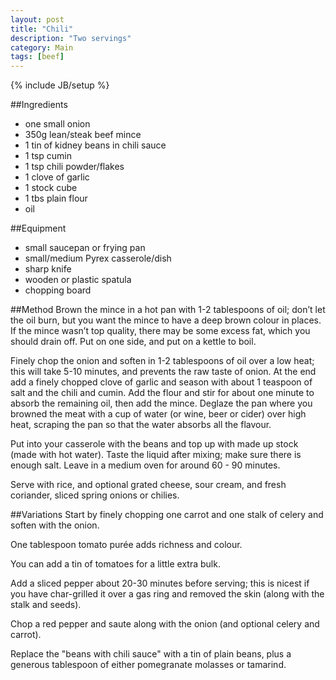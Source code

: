 ```yaml
---
layout: post
title: "Chili"
description: "Two servings"
category: Main
tags: [beef]
---
```

{% include JB/setup %}

##Ingredients
- one small onion
- 350g lean/steak beef mince
- 1 tin of kidney beans in chili sauce
- 1 tsp cumin
- 1 tsp chili powder/flakes
- 1 clove of garlic
- 1 stock cube
- 1 tbs plain flour
- oil

##Equipment
- small saucepan or frying pan
- small/medium Pyrex casserole/dish
- sharp knife
- wooden or plastic spatula
- chopping board

##Method
Brown the mince in a hot pan with 1-2 tablespoons of oil; don’t let the oil burn, but you want the mince to have a deep brown colour in places. If the mince wasn’t top quality, there may be some excess fat, which you should drain off. Put on one side, and put on a kettle to boil.

Finely chop the onion and soften in 1-2 tablespoons of oil over a low heat; this will take 5-10 minutes, and prevents the raw taste of onion.  At the end add a finely chopped clove of garlic and season with about 1 teaspoon of salt and the chili and cumin.  Add the flour and stir for about one minute to absorb the remaining oil, then add the mince.  Deglaze the pan where you browned the meat with a cup of water (or wine, beer or cider) over high heat, scraping the pan so that the water absorbs all the flavour.

Put into your casserole with the beans and top up with made up stock (made with hot water). Taste the liquid after mixing; make sure there is enough salt. Leave in a medium oven for around 60 - 90 minutes.

Serve with rice, and optional grated cheese, sour cream, and fresh coriander, sliced spring onions or chilies.

##Variations
Start by finely chopping one carrot and one stalk of celery and soften with the onion.

One tablespoon tomato purée adds richness and colour.

You can add a tin of tomatoes for a little extra bulk.

Add a sliced pepper about 20-30 minutes before serving; this is nicest if you have char-grilled it over a gas ring and removed the skin (along with the stalk and seeds).

Chop a red pepper and saute along with the onion (and optional celery and carrot).

Replace the "beans with chili sauce" with a tin of plain beans, plus a generous tablespoon of either pomegranate molasses or tamarind.
